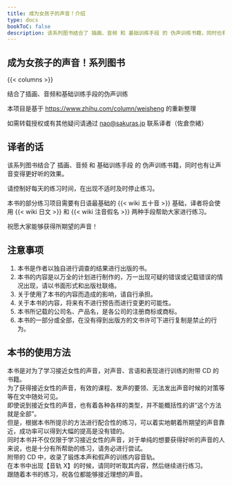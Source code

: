 ```yaml
---
title: 成为女孩子的声音！介绍
type: docs
bookToC: false
description: 该系列图书结合了 插画、音频 和 基础训练手段 的 伪声训练书籍，同时也有让声音变得更好听的效果。
---
```


## 成为女孩子的声音！系列图书

{{< columns >}}

结合了插画、音频和基础训练手段的伪声训练

本项目是基于 <https://www.zhihu.com/column/weisheng> 的重新整理

如需转载授权或有其他疑问请通过 <nao@sakuras.jp> 联系译者（佐倉奈緒）

## 译者的话

该系列图书结合了 插画、音频 和 基础训练手段 的 伪声训练书籍，同时也有让声音变得更好听的效果。

请控制好每天的练习时间，在出现不适时及时停止练习。

本书的部分练习项目需要有日语最基础的 {{< wiki 五十音 >}} 基础，译者将会使用 {{< wiki 日文 >}} 和 {{< wiki 注音假名 >}} 两种手段帮助大家进行练习。

祝愿大家能够获得所期望的声音！

## 注意事项

1. 本书是作者以独自进行调查的结果进行出版的书。
1. 本书的内容是以万全的计划进行制作的，万一出现可疑的错误或记载错误的情况出现，请以书面形式和出版社联络。
1. 关于使用了本书的内容而造成的影响，请自行承担。
1. 关于本书的内容，将来有不进行预告而进行变更的可能性。
1. 本书所记载的公司名、产品名，是各公司的注册商标或商标。
1. 本书的一部分或全部，在没有得到出版方的文书许可下进行复制是禁止的行为。

## 本书的使用方法

本书是对为了学习接近女性的声音，对声音、言语和表现进行训练的附带 CD 的书籍。\
为了获得接近女性的声音，有效的课程、发声的要领、无法发出声音时候的对策等等在文中随处可见。\
即使说到接近女性的声音，也有着各种各样的类型，并不能概括性的讲“这个方法就是全部”。\
但是，根据本书所提示的方法进行配合性的练习，可以着实地朝着所期望的声音靠近，成功率可以得到大幅的提高是没有错的。\
同时本书并不仅仅限于学习接近女性的声音，对于单纯的想要获得好听的声音的人来说，也是十分有所帮助的练习，请务必进行尝试。\
附带的 CD 中，收录了锻炼本声和假声的训练内容音轨。\
在本书中出现【音轨 X】的时候，请同时听取其内容，然后继续进行练习。\
跟随着本书的练习，祝各位都能够接近理想的声音。
